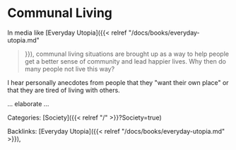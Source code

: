 # Communal Living

In media like [Everyday Utopia]({{< relref "/docs/books/everyday-utopia.md"
>}}), communal living situations are brought up as a way to help people get a
better sense of community and lead happier lives.
Why then do many people not live this way?

I hear personally anecdotes from people that they "want their own place" or that
they are tired of living with others.

... elaborate ...

Categories: [Society]({{< relref "/" >}}?Society=true)

Backlinks: [Everyday Utopia]({{< relref "/docs/books/everyday-utopia.md" >}}), 
